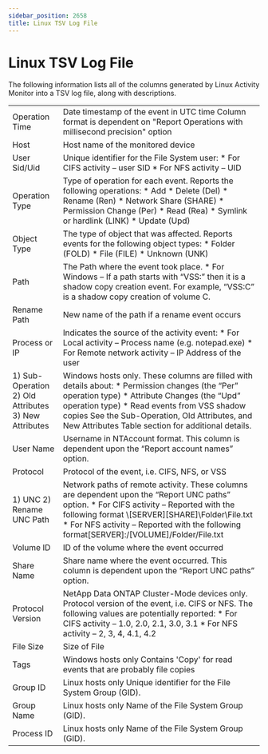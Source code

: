 ```yaml
---
sidebar_position: 2658
title: Linux TSV Log File
---
```


# Linux TSV Log File

The following information lists all of the columns generated by Linux Activity Monitor into a TSV log file, along with descriptions.

|  |  |
| --- | --- |
| Operation Time | Date timestamp of the event in UTC time  Column format is dependent on "Report Operations with millisecond precision" option |
| Host | Host name of the monitored device |
| User Sid/Uid | Unique identifier for the File System user:   * For CIFS activity – user SID * For NFS activity – UID |
| Operation Type | Type of operation for each event. Reports the following operations:   * Add * Delete (Del) * Rename (Ren) * Network Share (SHARE) * Permission Change (Per) * Read (Rea) * Symlink or hardlink (LINK) * Update (Upd) |
| Object Type | The type of object that was affected. Reports events for the following object types:   * Folder (FOLD) * File (FILE) * Unknown (UNK) |
| Path | The Path where the event took place.   * For Windows – If a path starts with “VSS:” then it is a shadow copy creation   event. For example, “VSS:C” is a shadow copy creation of volume C. |
| Rename Path | New name of the path if a rename event occurs |
| Process or IP | Indicates the source of the activity event:   * For   Local activity – Process name (e.g. notepad.exe) * For   Remote network activity – IP Address of the user |
| 1) Sub-Operation  2) Old Attributes  3) New Attributes | Windows hosts only. These columns are filled with details about:   * Permission changes (the “Per” operation type) * Attribute Changes (the “Upd” operation type) * Read events from VSS shadow copies   See the Sub-Operation, Old Attributes, and New Attributes Table section for additional details. |
| User Name | Username in NTAccount format. This column is dependent upon the “Report account names” option. |
| Protocol | Protocol of the event, i.e. CIFS, NFS, or VSS |
| 1) UNC  2) Rename UNC Path | Network paths of remote activity. These columns are dependent upon the “Report UNC paths” option.   * For CIFS activity – Reported with the following format \\[SERVER]\[SHARE]\Folder\File.txt * For NFS activity – Reported with the following format[SERVER]:/[VOLUME]/Folder/File.txt |
| Volume ID | ID of the volume where the event occurred |
| Share Name | Share name where the event occurred. This column is dependent upon the “Report UNC paths” option. |
| Protocol Version | NetApp Data ONTAP Cluster-Mode devices only. Protocol version of the event, i.e. CIFS or NFS. The following values are potentially reported:   * For CIFS activity – 1.0, 2.0, 2.1, 3.0, 3.1 * For NFS activity – 2, 3, 4, 4.1, 4.2 |
| File Size | Size of File |
| Tags | Windows hosts only  Contains 'Copy' for read events that are probably file copies |
| Group ID | Linux hosts only  Unique identifier for the File System Group (GID). |
| Group Name | Linux hosts only  Name of the File System Group (GID). |
| Process ID | Linux hosts only  Name of the File System Group (GID). |